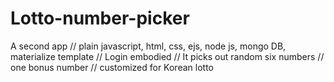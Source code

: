 # Lotto-number-picker
A  second app 
// plain javascript, html, css, ejs, node js, mongo DB, materialize template // Login embodied // It picks out random six numbers // one bonus number // customized for Korean lotto
